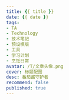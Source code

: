 ```yaml
---
title: {{ title }}
date: {{ date }}
tags:
- TA
- Technology
- 技术笔记
- 预设模版
- 工具
- 学习计划
- 烹饪日常
avatar: /T/文章头像.png
cover: 标题配图
desc: 番茄酱守护者
recommend: false
published: true
---
```

